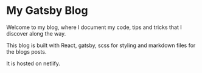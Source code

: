 # My Gatsby Blog

Welcome to my blog, where I document my code, tips and tricks that I discover along the way.

This blog is built with React, gatsby, scss for styling and markdown files for the blogs posts.

It is hosted on netlify.
